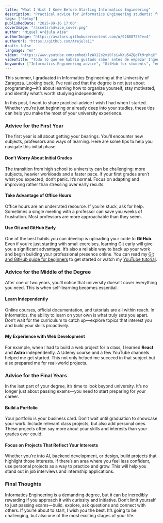 ```yaml
---
title: "What I Wish I Knew Before Starting Informatics Engineering"
description: "Practical advice for Informatics Engineering students: from using Git and GitHub early, to self-learning, building a portfolio, and preparing for the professional world."
tags: ["Setup"]
publishedDate: "2025-09-16 17:00"
coverImage: "/assets/advice_cover.png"
author: "Miguel Aréjula Aísa"
authorImage: "https://avatars.githubusercontent.com/u/92888725?v=4"
authorUrl: "https://github.com/Arejula11"
draft: false
language: "en"
video: "https://www.youtube.com/embed/lzWX22b2vi0?si=kXu54ZQoTt9rphqk"
videoTitle: "Todo lo que me habría gustado saber antes de empezar Ingeniería Informática"
keywords: ["Informatics Engineering advice", "GitHub for students", "engineering degree tips", "Computer Science portfolio", "university study tips", "what to know before informatics engineering"]
---
```




This summer, I graduated in Informatics Engineering at the University of Zaragoza. Looking back, I’ve realized that the degree is not just about programming—it’s about learning how to organize yourself, stay motivated, and identify what’s worth studying independently.

In this post, I want to share practical advice I wish I had when I started. Whether you're just beginning or already deep into your studies, these tips can help you make the most of your university experience.

### Advice for the First Year
The first year is all about getting your bearings. You’ll encounter new subjects, professors and ways of learning. Here are some tips to help you navigate this initial phase.

#### Don’t Worry About Initial Grades  
The transition from high school to university can be challenging: more subjects, heavier workloads and a faster pace. If your first grades aren’t what you expected, don’t panic. It’s normal. Focus on adapting and improving rather than stressing over early results.

#### Take Advantage of Office Hours  
Office hours are an underrated resource. If you’re stuck, ask for help. Sometimes a single meeting with a professor can save you weeks of frustration. Most professors are more approachable than they seem.

#### Use Git and GitHub Early  
One of the best habits you can develop is uploading your code to **GitHub**. Even if you’re just starting with small exercises, learning Git early will give you a significant advantage. It’s also a reliable way to back up your work and begin building your professional presence online. You can read my [Git and GitHub guide for beginners](https://are-dev.es/posts/git) to get started or watch my [YouTube tutorial](https://youtu.be/qRirdnD5TM4?si=XC5mKk8r4qmRA6ub).


### Advice for the Middle of the Degree

After one or two years, you’ll notice that university doesn’t cover everything you need. This is when self-learning becomes essential.

#### Learn Independently  
Online courses, official documentation, and tutorials are all within reach. In informatics, the ability to learn on your own is what truly sets you apart. Don’t wait for the curriculum to catch up—explore topics that interest you and build your skills proactively.

#### My Experience with Web Development  
For example, when I had to build a web project for a class, I learned **React** and **Astro** independently. A Udemy course and a few YouTube channels helped me get started. This not only helped me succeed in that subject but also prepared me for real-world projects.



### Advice for the Final Years

In the last part of your degree, it’s time to look beyond university. It’s no longer just about passing exams—you need to start preparing for your career.

#### Build a Portfolio  
Your portfolio is your business card. Don’t wait until graduation to showcase your work. Include relevant class projects, but also add personal ones. These projects often say more about your skills and interests than your grades ever could.

#### Focus on Projects That Reflect Your Interests  
Whether you're into AI, backend development, or design, build projects that highlight those interests. If there’s an area where you feel less confident, use personal projects as a way to practice and grow. This will help you stand out in job interviews and internship applications.


### Final Thoughts

Informatics Engineering is a demanding degree, but it can be incredibly rewarding if you approach it with curiosity and initiative. Don’t limit yourself to just passing exams—build, explore, ask questions and connect with others. If you’re about to start, I wish you the best. It’s going to be challenging, but also one of the most exciting stages of your life.

